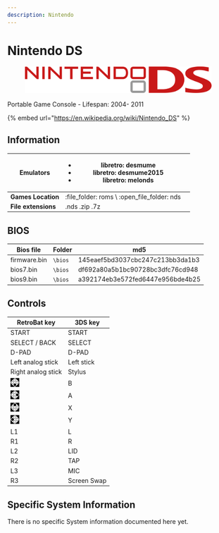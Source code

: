 ```yaml
---
description: Nintendo
---
```


# Nintendo DS

<figure><img src="https://raw.githubusercontent.com/fabricecaruso/es-theme-carbon/master/art/logos/nds.svg" alt=""><figcaption></figcaption></figure>

Portable Game Console - Lifespan: 2004- 2011

{% embed url="https://en.wikipedia.org/wiki/Nintendo_DS" %}

## Information

| **Emulators**       | <ul><li>libretro: desmume</li><li>libretro: desmume2015</li><li>libretro: melonds</li></ul> |   |
| ------------------- | ------------------------------------------------------------------------------------------- | - |
| **Games Location**  | :file\_folder: roms \ :open\_file\_folder: nds                                              |   |
| **File extensions** | .nds .zip .7z                                                                               |   |

## BIOS

| Bios file    | Folder  | md5                              |
| ------------ | ------- | -------------------------------- |
| firmware.bin | `\bios` | 145eaef5bd3037cbc247c213bb3da1b3 |
| bios7.bin    | `\bios` | df692a80a5b1bc90728bc3dfc76cd948 |
| bios9.bin    | `\bios` | a392174eb3e572fed6447e956bde4b25 |

## Controls

| RetroBat key                                                                           | 3DS key     |
| -------------------------------------------------------------------------------------- | ----------- |
| START                                                                                  | START       |
| SELECT / BACK                                                                          | SELECT      |
| D-PAD                                                                                  | D-PAD       |
| Left analog stick                                                                      | Left stick  |
| Right analog stick                                                                     | Stylus      |
| ![A](<../../../.gitbook/assets/image (1) (2) (1).png>)                                 | B           |
| ![B](<../../../.gitbook/assets/image (4) (1).png>)                                     | A           |
| <img src="../../../.gitbook/assets/image (3) (1) (2).png" alt="" data-size="original"> | X           |
| <img src="../../../.gitbook/assets/image (2) (1) (1).png" alt="" data-size="line">     | Y           |
| L1                                                                                     | L           |
| R1                                                                                     | R           |
| L2                                                                                     | LID         |
| R2                                                                                     | TAP         |
| L3                                                                                     | MIC         |
| R3                                                                                     | Screen Swap |

## Specific System Information

There is no specific System information documented here yet.

